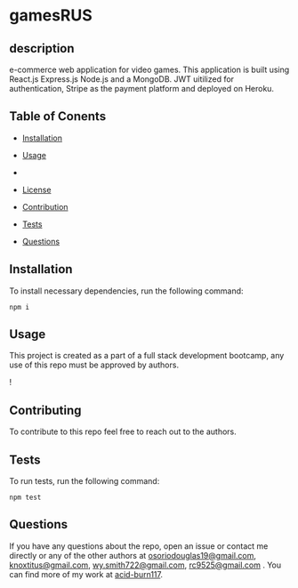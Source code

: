 # gamesRUS

## description
e-commerce web application for video games. This application is built using React.js Express.js Node.js and a MongoDB. JWT uitilized for authentication, Stripe as the payment platform and deployed on Heroku.
## Table of Conents
* [Installation](#installation)
* [Usage](#usage)
*
* [License](#license)

* [Contribution](#contribution)
* [Tests](*tests)
* [Questions](*questions)

## Installation

To install necessary dependencies, run the following command:

```
npm i
```

## Usage

This project is created as a part of a full stack development bootcamp, any use of this repo must be approved by authors.

!
  
## Contributing

To contribute to this repo feel free to reach out to the authors.

## Tests

To run tests, run the following command:

```
npm test
```

## Questions

If you have any questions about the repo, open an issue or contact me directly or any of the other authors at osoriodouglas19@gmail.com, knoxtitus@gmail.com, wy.smith722@gmail.com, rc9525@gmail.com . You can find more of my work at [acid-burn117](https://github.com/acid-burn117/).

